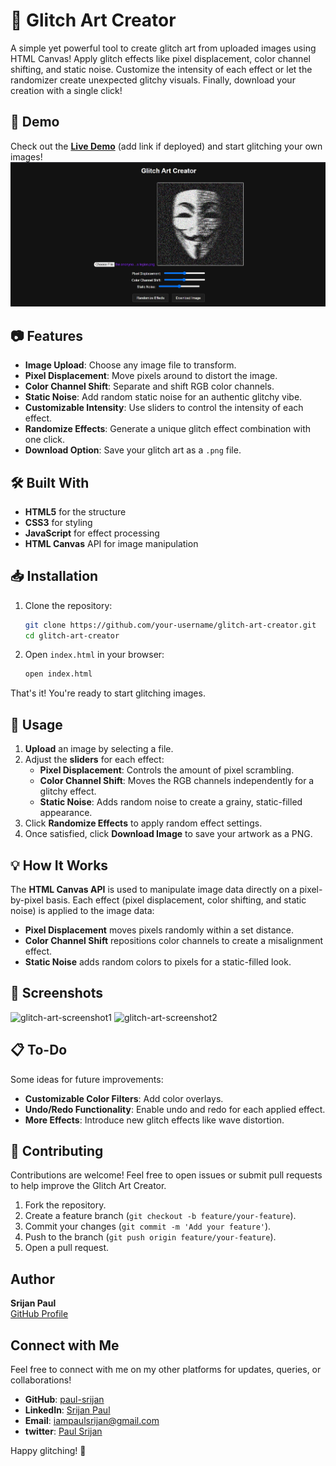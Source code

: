 # 🎨 Glitch Art Creator

A simple yet powerful tool to create glitch art from uploaded images using HTML Canvas! Apply glitch effects like pixel displacement, color channel shifting, and static noise. Customize the intensity of each effect or let the randomizer create unexpected glitchy visuals. Finally, download your creation with a single click!

## 🚀 Demo

Check out the **[Live Demo](#)** (add link if deployed) and start glitching your own images!
![glitch-art-screenshot1](img/glitch_art.jpg)


## 📷 Features

- **Image Upload**: Choose any image file to transform.
- **Pixel Displacement**: Move pixels around to distort the image.
- **Color Channel Shift**: Separate and shift RGB color channels.
- **Static Noise**: Add random static noise for an authentic glitchy vibe.
- **Customizable Intensity**: Use sliders to control the intensity of each effect.
- **Randomize Effects**: Generate a unique glitch effect combination with one click.
- **Download Option**: Save your glitch art as a `.png` file.

## 🛠️ Built With

- **HTML5** for the structure
- **CSS3** for styling
- **JavaScript** for effect processing
- **HTML Canvas** API for image manipulation

## 📥 Installation

1. Clone the repository:
   ```bash
   git clone https://github.com/your-username/glitch-art-creator.git
   cd glitch-art-creator
   ```

2. Open `index.html` in your browser:
   ```bash
   open index.html
   ```

That's it! You're ready to start glitching images.

## 📄 Usage

1. **Upload** an image by selecting a file.
2. Adjust the **sliders** for each effect:
   - **Pixel Displacement**: Controls the amount of pixel scrambling.
   - **Color Channel Shift**: Moves the RGB channels independently for a glitchy effect.
   - **Static Noise**: Adds random noise to create a grainy, static-filled appearance.
3. Click **Randomize Effects** to apply random effect settings.
4. Once satisfied, click **Download Image** to save your artwork as a PNG.



## 💡 How It Works

The **HTML Canvas API** is used to manipulate image data directly on a pixel-by-pixel basis. Each effect (pixel displacement, color shifting, and static noise) is applied to the image data:

- **Pixel Displacement** moves pixels randomly within a set distance.
- **Color Channel Shift** repositions color channels to create a misalignment effect.
- **Static Noise** adds random colors to pixels for a static-filled look.

## 🎨 Screenshots

![glitch-art-screenshot1](images/glitch_art_screenshot1.png)
![glitch-art-screenshot2](images/glitch_art_screenshot2.png)

## 📋 To-Do

Some ideas for future improvements:
- **Customizable Color Filters**: Add color overlays.
- **Undo/Redo Functionality**: Enable undo and redo for each applied effect.
- **More Effects**: Introduce new glitch effects like wave distortion.

## 🤝 Contributing

Contributions are welcome! Feel free to open issues or submit pull requests to help improve the Glitch Art Creator.

1. Fork the repository.
2. Create a feature branch (`git checkout -b feature/your-feature`).
3. Commit your changes (`git commit -m 'Add your feature'`).
4. Push to the branch (`git push origin feature/your-feature`).
5. Open a pull request.


## Author

**Srijan Paul**  
[GitHub Profile](https://github.com/paul-srijan)


## Connect with Me

Feel free to connect with me on my other platforms for updates, queries, or collaborations!


- **GitHub**: [paul-srijan](https://github.com/paul-srijan)
- **LinkedIn**: [Srijan Paul](https://www.linkedin.com/in/srijan-paul-547354260/)
- **Email**: iampaulsrijan@gmail.com
- **twitter**: [Paul Srijan](https://x.com/iampaulsrijan)


Happy glitching! 🎉

